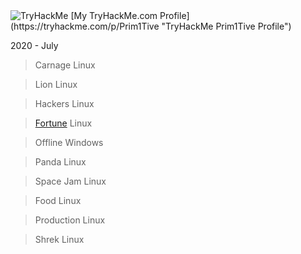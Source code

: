 <img src="https://tryhackme-badges.s3.amazonaws.com/Prim1Tive.png" alt="TryHackMe">
[My TryHackMe.com Profile](https://tryhackme.com/p/Prim1Tive "TryHackMe Prim1Tive Profile")

2020 - July

>Carnage     Linux

>Lion        Linux

>Hackers     Linux

>[Fortune](https://github.com/Prim1Tive/CTFwriteups/blob/master/TryHackMe/KOTH/Fortune.md "Fortune - TryHackMe")     Linux

>Offline     Windows

>Panda       Linux

>Space Jam   Linux

>Food        Linux

>Production  Linux

>Shrek       Linux

